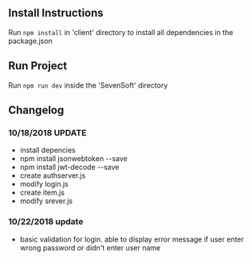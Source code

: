## Install Instructions
Run `npm install` in 'client' directory to install all dependencies in the package.json

## Run Project
Run `npm run dev` inside the 'SevenSoft' directory

## Changelog

### 10/18/2018 UPDATE
- install depencies
- npm install jsonwebtoken --save
- npm install jwt-decode --save
- create authserver.js
- modify login.js
- create item.js
- modify srever.js

### 10/22/2018 update
- basic validation for login. able to display error message if user enter wrong password or didn't enter user name
